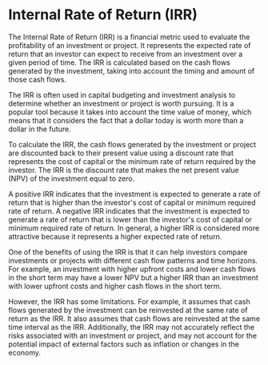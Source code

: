 # Internal Rate of Return (IRR)

The Internal Rate of Return (IRR) is a financial metric used to evaluate the profitability of an investment or project. It represents the expected rate of return that an investor can expect to receive from an investment over a given period of time. The IRR is calculated based on the cash flows generated by the investment, taking into account the timing and amount of those cash flows.

The IRR is often used in capital budgeting and investment analysis to determine whether an investment or project is worth pursuing. It is a popular tool because it takes into account the time value of money, which means that it considers the fact that a dollar today is worth more than a dollar in the future.

To calculate the IRR, the cash flows generated by the investment or project are discounted back to their present value using a discount rate that represents the cost of capital or the minimum rate of return required by the investor. The IRR is the discount rate that makes the net present value (NPV) of the investment equal to zero.

A positive IRR indicates that the investment is expected to generate a rate of return that is higher than the investor's cost of capital or minimum required rate of return. A negative IRR indicates that the investment is expected to generate a rate of return that is lower than the investor's cost of capital or minimum required rate of return. In general, a higher IRR is considered more attractive because it represents a higher expected rate of return.

One of the benefits of using the IRR is that it can help investors compare investments or projects with different cash flow patterns and time horizons. For example, an investment with higher upfront costs and lower cash flows in the short term may have a lower NPV but a higher IRR than an investment with lower upfront costs and higher cash flows in the short term.

However, the IRR has some limitations. For example, it assumes that cash flows generated by the investment can be reinvested at the same rate of return as the IRR. It also assumes that cash flows are reinvested at the same time interval as the IRR. Additionally, the IRR may not accurately reflect the risks associated with an investment or project, and may not account for the potential impact of external factors such as inflation or changes in the economy.
